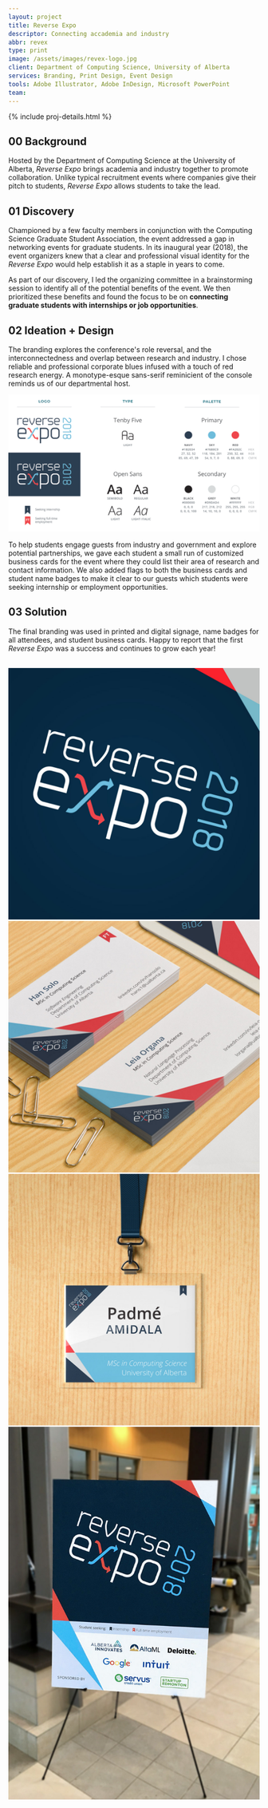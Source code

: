 ```yaml
---
layout: project
title: Reverse Expo
descriptor: Connecting accademia and industry
abbr: revex
type: print
image: /assets/images/revex-logo.jpg
client: Department of Computing Science, University of Alberta
services: Branding, Print Design, Event Design
tools: Adobe Illustrator, Adobe InDesign, Microsoft PowerPoint
team:
---
```

<div class="container">
  <div class="row">
    {% include proj-details.html %}
    <div class="col-sm">
      <h2><span class="numerals {{ page.type }}">00</span> Background</h2>
      <p>Hosted by the Department of Computing Science at the University of Alberta, <em>Reverse Expo</em> brings academia and industry together to promote collaboration. Unlike typical recruitment events where companies give their pitch to students, <em>Reverse Expo</em> allows students to take the lead.</p>
      <h2><span class="numerals {{ page.type }}">01</span> Discovery</h2>
      <p>Championed by a few faculty members in conjunction with the Computing Science Graduate Student Association, the event addressed a gap in networking events for graduate students. In its inaugural year (2018), the event organizers knew that a clear and professional visual identity for the <em>Reverse Expo</em> would help establish it as a staple in years to come.</p>
      <p>As part of our discovery, I led the organizing committee in a brainstorming session to identify all of the potential benefits of the event. We then prioritized these benefits and found the focus to be on <strong>connecting graduate students with internships or job opportunities</strong>.</p>
      <h2><span class="numerals {{ page.type }}">02</span> Ideation + Design</h2>
      <p>The branding explores the conference's role reversal, and the interconnectedness and overlap between research and industry. I chose reliable and professional corporate blues infused with a touch of red research energy. A monotype-esque sans-serif reminicient of the console reminds us of our departmental host.</p>
      <div class="container callout">
        <div class="row">
          <div class="col"><img src="/assets/images/revex-branding.png" alt="Reverse Expo branding" /></div>
        </div>
      </div>
      <p>To help students engage guests from industry and government and explore potential partnerships, we gave each student a small run of customized business cards for the event where they could list their area of research and contact information. We also added flags to both the business cards and student name badges to make it clear to our guests which students were seeking internship or employment opportunities.</p>
      <h2><span class="numerals {{ page.type }}">03</span> Solution</h2>
      <p>The final branding was used in printed and digital signage, name badges for all attendees, and student business cards. Happy to report that the first <em>Reverse Expo</em> was a success and continues to grow each year!</p>
      <br />
      <!-- Project description -->
    </div>
  </div>
  <div class="row portfolio">
    <div class="col-md-4">
      <div class="row">
        <div class="col-12">
          <img src="/assets/images/revex-logo.jpg" alt="Reverse Expo 2018 logo" />
        </div>
        <div class="col-12">
          <img src="/assets/images/revex-bcards.jpg" alt="Reverse Expo 2018 student business cards" />
        </div>
        <div class="col-12">
          <img src="/assets/images/revex-badge.jpg" alt="Reverse Expo 2018 attendee name badges" />
        </div>
      </div>
    </div>
    <div class="col-md-8">
      <img src="/assets/images/revex-signboard.jpg" alt="Reverse Expo sign board" />
    </div>
  </div>
</div>
